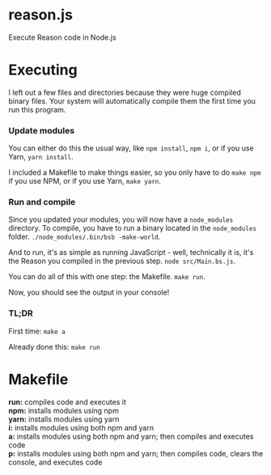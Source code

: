 # reason.js
Execute Reason code in Node.js

# Executing

I left out a few files and directories because they were huge compiled binary files. Your system will automatically compile them the first time you run this program.

### Update modules
You can either do this the usual way, like `npm install`, `npm i`, or if you use Yarn, `yarn install`.

I included a Makefile to make things easier, so you only have to do `make npm` if you use NPM, or if you use Yarn, `make yarn`.

### Run and compile
Since you updated your modules, you will now have a `node_modules` directory. To compile, you have to run a binary located in the `node_modules` folder. `./node_modules/.bin/bsb -make-world`.

And to run, it's as simple as running JavaScript - well, technically it is, it's the Reason you compiled in the previous step. `node src/Main.bs.js`.

You can do all of this with one step: the Makefile. `make run`.

Now, you should see the output in your console!

### TL;DR

First time: `make a`

Already done this: `make run`

# Makefile

**run:** compiles code and executes it
<br />
**npm:** installs modules using npm
<br />
**yarn:** installs modules using yarn
<br />
**i:** installs modules using both npm and yarn
<br />
**a:** installs modules using both npm and yarn; then compiles and executes code
<br />
**p:** installs modules using both npm and yarn; then compiles code, clears the console, and executes code

